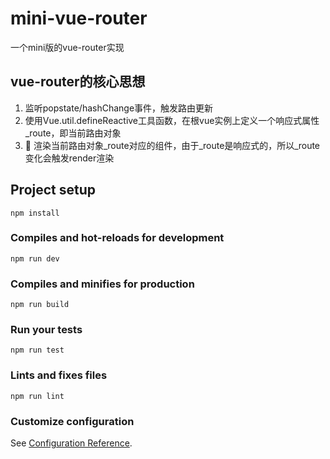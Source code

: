 # mini-vue-router

一个mini版的vue-router实现

## vue-router的核心思想

1. 监听popstate/hashChange事件，触发路由更新
2. 使用Vue.util.defineReactive工具函数，在根vue实例上定义一个响应式属性_route，即当前路由对象
3. <router-view> 渲染当前路由对象_route对应的组件，由于_route是响应式的，所以_route变化会触发render渲染

## Project setup
```
npm install
```

### Compiles and hot-reloads for development
```
npm run dev
```

### Compiles and minifies for production
```
npm run build
```

### Run your tests
```
npm run test
```

### Lints and fixes files
```
npm run lint
```

### Customize configuration
See [Configuration Reference](https://cli.vuejs.org/config/).
